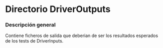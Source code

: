 # Directorio DriverOutputs

### Descripción general
Contiene ficheros de salida que deberian de ser los resultados esperados de los tests de DriverInputs.
